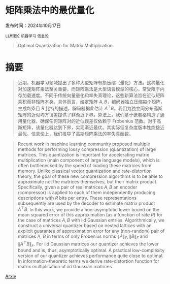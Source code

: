 # 矩阵乘法中的最优量化

发布时间：2024年10月17日

`LLM理论` `机器学习` `信息论`

> Optimal Quantization for Matrix Multiplication

# 摘要

> 近期，机器学习领域提出了多种大型矩阵有损压缩（量化）方法。这种量化对加速矩阵乘法至关重要，而矩阵乘法是大型语言模型的核心，常受限于内存加载速度。不同于传统向量量化和率失真理论，这些新算法旨在近似矩阵乘积而非矩阵本身。具体而言，给定矩阵 $A,B$，编码器独立压缩每个矩阵，生成每条目 $R$ 比特的描述，解码器据此估计 $A^\top B$。我们为独立同分布高斯矩阵的近似均方误差提供了非渐近下界。算法上，我们基于嵌套格构造了通用量化器，确保任何矩阵对的近似误差仅依赖于 Frobenius 范数。对于高斯矩阵，该量化器达到下界，实现渐近最优。其实际低复杂度版本性能接近最优。信息论上，我们推导了高斯矩阵乘法的率失真函数。

> Recent work in machine learning community proposed multiple methods for performing lossy compression (quantization) of large matrices. This quantization is important for accelerating matrix multiplication (main component of large language models), which is often bottlenecked by the speed of loading these matrices from memory. Unlike classical vector quantization and rate-distortion theory, the goal of these new compression algorithms is to be able to approximate not the matrices themselves, but their matrix product. Specifically, given a pair of real matrices $A,B$ an encoder (compressor) is applied to each of them independently producing descriptions with $R$ bits per entry. These representations subsequently are used by the decoder to estimate matrix product $A^\top B$. In this work, we provide a non-asymptotic lower bound on the mean squared error of this approximation (as a function of rate $R$) for the case of matrices $A,B$ with iid Gaussian entries. Algorithmically, we construct a universal quantizer based on nested lattices with an explicit guarantee of approximation error for any (non-random) pair of matrices $A$, $B$ in terms of only Frobenius norms $\|A\|_F, \|B\|_F$ and $\|A^\top B\|_F$. For iid Gaussian matrices our quantizer achieves the lower bound and is, thus, asymptotically optimal. A practical low-complexity version of our quantizer achieves performance quite close to optimal. In information-theoretic terms we derive rate-distortion function for matrix multiplication of iid Gaussian matrices.

[Arxiv](https://arxiv.org/abs/2410.13780)